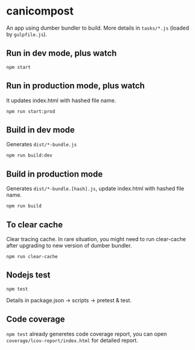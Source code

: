 # canicompost

An app using dumber bundler to build. More details in `tasks/*.js` (loaded by `gulpfile.js`).

## Run in dev mode, plus watch

    npm start

## Run in production mode, plus watch

It updates index.html with hashed file name.

    npm run start:prod

## Build in dev mode

Generates `dist/*-bundle.js`

    npm run build:dev

## Build in production mode

Generates `dist/*-bundle.[hash].js`, update index.html with hashed file name.

    npm run build

## To clear cache

Clear tracing cache. In rare situation, you might need to run clear-cache after upgrading to new version of dumber bundler.

    npm run clear-cache

## Nodejs test

    npm test

Details in package.json -> scripts -> pretest & test.

## Code coverage

`npm test` already generetes code coverage report, you can open `coverage/lcov-report/index.html` for detailed report.

